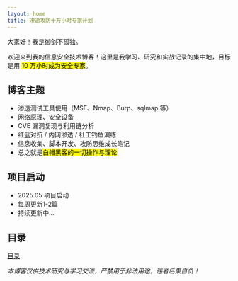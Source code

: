 ```yaml
---
layout: home
title: 渗透攻防十万小时专家计划
---
```



大家好！我是御剑不孤独。

欢迎来到我的信息安全技术博客！这里是我学习、研究和实战记录的集中地，目标是用 <mark>10 万小时成为安全专家</mark>。

## 博客主题

- 渗透测试工具使用（MSF、Nmap、Burp、sqlmap 等）
- 网络原理、安全设备
- CVE 漏洞复现与利用链分析
- 红蓝对抗 / 内网渗透 / 社工钓鱼演练
- 信息收集、脚本开发、攻防思维成长笔记
- 总之就是<mark>白帽黑客的一切操作与理论</mark>

## 项目启动

- 2025.05 项目启动
- 每周更新1-2篇
- 持续更新中...

## 目录

[目录](https://lu494.github.io/directory.md)


*本博客仅供技术研究与学习交流，严禁用于非法用途，违者后果自负！*
